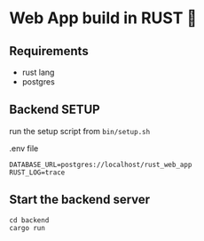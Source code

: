 # Web App build in RUST 🦀

## Requirements

- rust lang
- postgres

## Backend SETUP

run the setup script from `bin/setup.sh`

.env file

```
DATABASE_URL=postgres://localhost/rust_web_app
RUST_LOG=trace
```

## Start the backend server

```
cd backend
cargo run
```
